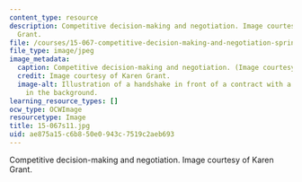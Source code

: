 ```yaml
---
content_type: resource
description: Competitive decision-making and negotiation. Image courtesy of Karen
  Grant.
file: /courses/15-067-competitive-decision-making-and-negotiation-spring-2011/ae875a15c6b850e0943c7519c2aeb693_15-067s11.jpg
file_type: image/jpeg
image_metadata:
  caption: Competitive decision-making and negotiation. (Image courtesy of Karen Grant.)
  credit: Image courtesy of Karen Grant.
  image-alt: Illustration of a handshake in front of a contract with a city skyline
    in the background.
learning_resource_types: []
ocw_type: OCWImage
resourcetype: Image
title: 15-067s11.jpg
uid: ae875a15-c6b8-50e0-943c-7519c2aeb693
---
```

Competitive decision-making and negotiation. Image courtesy of Karen Grant.

